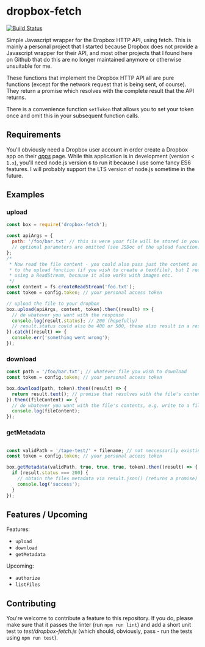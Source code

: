 # dropbox-fetch
[![Build Status](https://travis-ci.org/janis-kra/dropbox-fetch.svg?branch=master)](https://travis-ci.org/janis-kra/dropbox-fetch)

Simple Javascript wrapper for the Dropbox HTTP API, using fetch. This is mainly a personal project that I started because Dropbox does not provide a Javascript wrapper for their API, and most other projects that I found here on Github that do this are no longer maintained anymore or otherwise unsuitable for me.

These functions that implement the Dropbox HTTP API all are pure functions (except for the network request that is being sent, of course). They return a promise which resolves with the complete result that the API returns.

There is a convenience function `setToken` that allows you to set your token once and omit this in your subsequent function calls.

## Requirements

You'll obviously need a Dropbox user account in order create a Dropbox app on their [*apps*](https://www.dropbox.com/developers/apps) page.
While this application is in development (version < `1.x`), you'll need node.js version `6` to run it because I use some fancy ES6 features.
I will probably support the LTS version of node.js sometime in the future.

## Examples

### upload

``` js
const box = require('dropbox-fetch');

const apiArgs = {
  path: '/foo/bar.txt' // this is were your file will be stored in your dropbox
  // optional parameters are omitted (see JSDoc of the upload function)
};
/* 
 * Now read the file content - you could also pass just the content as a string
 * to the upload function (if you wish to create a textfile), but I recommend
 * using a ReadStream, because it also works with images etc.
 */
const content = fs.createReadStream('foo.txt');
const token = config.token; // your personal access token

// upload the file to your dropbox
box.upload(apiArgs, content, token).then((result) => {
  // do whatever you want with the response
  console.log(result.status); // 200 (hopefully)
  // result.status could also be 400 or 500, these also result in a resolved promise
}).catch((result) => {
  console.err('something went wrong'); 
});
```

### download

``` js
const path = '/foo/bar.txt'; // whatever file you wish to download
const token = config.token; // your personal access token

box.download(path, token).then((result) => {
  return result.text(); // promise that resolves with the file's content as a string
}).then((fileContent) => {
  // do whatever you want with the file's contents, e.g. write to a file or just log
  console.log(fileContent);
});
```

### getMetadata

``` js

const validPath = '/tape-test/' + filename; // not neccessarily existing
const token = config.token; // your personal access token

box.getMetadata(validPath, true, true, true, token).then((result) => {
  if (result.status === 200) {
    // obtain the files metadata via result.json() (returns a promise)
    console.log('success');
  }
});
```

## Features / Upcoming

Features:

- `upload`
- `download`
- `getMetadata`

Upcoming:

- `authorize`
- `listFiles`


## Contributing

You're welcome to contribute a feature to this repository. If you do, please make sure that it passes the linter (run `npm run lint`) and add a short unit test to *test/dropbox-fetch.js* (which should, obviously, pass - run the tests using `npm run test`).
